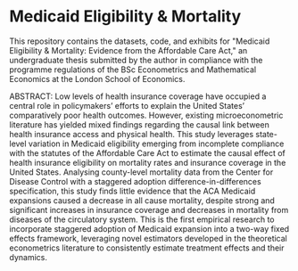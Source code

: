 # Medicaid Eligibility & Mortality
This repository contains the datasets, code, and exhibits for "Medicaid Eligibility & Mortality: Evidence from the Affordable Care Act," an undergraduate thesis submitted by the author in compliance with the programme regulations of the BSc Econometrics and Mathematical Economics at the London School of Economics.

ABSTRACT: Low levels of health insurance coverage have occupied a central role in policymakers’ efforts to explain the United States’ comparatively poor health outcomes. However, existing microeconometric literature has yielded mixed findings regarding the causal link between health insurance access and physical health. This study leverages state-level variation in Medicaid eligibility emerging from incomplete compliance with the statutes of the Affordable Care Act to estimate the causal effect of health insurance eligibility on mortality rates and insurance coverage in the United States. Analysing county-level mortality data from the Center for Disease Control with a staggered adoption difference-in-differences specification, this study finds little evidence that the ACA Medicaid expansions caused a decrease in all cause mortality, despite strong and significant increases in insurance coverage and decreases in mortality from diseases of the circulatory system. This is the first empirical research to incorporate staggered adoption of Medicaid expansion into a two-way fixed effects framework, leveraging novel estimators developed in the theoretical econometrics literature to consistently estimate treatment effects and their dynamics.
